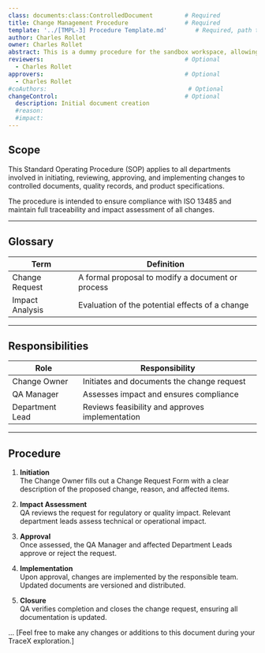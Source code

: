 ```yaml
---
class: documents:class:ControlledDocument         # Required
title: Change Management Procedure                # Required
template: '../[TMPL-3] Procedure Template.md'        # Required, path to template
author: Charles Rollet
owner: Charles Rollet
abstract: This is a dummy procedure for the sandbox workspace, allowing you to play around and easily explore TraceX’s capabilities.      # Optional
reviewers:                                        # Optional
  - Charles Rollet
approvers:                                        # Optional
  - Charles Rollet
#coAuthors:                                        # Optional 
changeControl:                                    # Optional
  description: Initial document creation
  #reason: 
  #impact: 
---
```


## Scope

This Standard Operating Procedure (SOP) applies to all departments involved in initiating, reviewing, approving, and implementing changes to controlled documents, quality records, and product specifications.

The procedure is intended to ensure compliance with ISO 13485 and maintain full traceability and impact assessment of all changes.

---

## Glossary

| Term           | Definition                                         |
|----------------|----------------------------------------------------|
| Change Request | A formal proposal to modify a document or process |
| Impact Analysis| Evaluation of the potential effects of a change   |

---

## Responsibilities

| Role             | Responsibility                                 |
|------------------|-----------------------------------------------|
| Change Owner     | Initiates and documents the change request     |
| QA Manager       | Assesses impact and ensures compliance         |
| Department Lead  | Reviews feasibility and approves implementation|

---

## Procedure

1. **Initiation**  
   The Change Owner fills out a Change Request Form with a clear description of the proposed change, reason, and affected items.

2. **Impact Assessment**  
   QA reviews the request for regulatory or quality impact. Relevant department leads assess technical or operational impact.

3. **Approval**  
   Once assessed, the QA Manager and affected Department Leads approve or reject the request.

4. **Implementation**  
   Upon approval, changes are implemented by the responsible team. Updated documents are versioned and distributed.

5. **Closure**  
   QA verifies completion and closes the change request, ensuring all documentation is updated.


... [Feel free to make any changes or additions to this document during your TraceX exploration.] 
